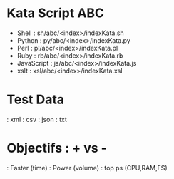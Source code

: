Kata Script ABC
===============
- Shell         : sh/abc/\<index\>/indexKata.sh
- Python        : py/abc/\<index\>/indexKata.py
- Perl          : pl/abc/\<index\>/indexKata.pl
- Ruby          : rb/abc/\<index\>/indexKata.rb
- JavaScript    : js/abc/\<index\>/indexKata.js
- xslt          : xsl/abc/\<index\>/indexKata.xsl

Test Data
=========
: xml
: csv
: json
: txt

Objectifs : + vs - 
==================
: Faster      (time)
: Power       (volume)
: top ps      (CPU,RAM,FS)